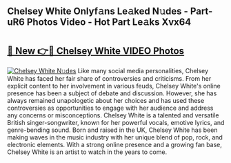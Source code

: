 ## Chelsey White Onlyf𝚊ns Le𝚊ked N𝚞des - Part-uR6 Photos Video - Hot Part Le𝚊ks Xvx64

# <h2><a href="http://ab81482.deff.icu/?id=Chelsey+White">🔗 New 👉🔴 Chelsey White VIDEO Photos</a></h2>

[![Chelsey White N𝚞des](https://i.imgur.com/rIISA9y.gif)](http://ab81482.deff.icu/?id=Chelsey+White)
Like many social media personalities, Chelsey White has faced her fair share of controversies and criticisms. From her explicit content to her involvement in various feuds, Chelsey White's online presence has been a subject of debate and discussion. However, she has always remained unapologetic about her choices and has used these controversies as opportunities to engage with her audience and address any concerns or misconceptions. Chelsey White is a talented and versatile British singer-songwriter, known for her powerful vocals, emotive lyrics, and genre-bending sound. Born and raised in the UK, Chelsey White has been making waves in the music industry with her unique blend of pop, rock, and electronic elements. With a strong online presence and a growing fan base, Chelsey White is an artist to watch in the years to come.
